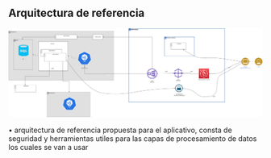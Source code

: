 ## Arquitectura de referencia
![](https://github.com/anyilondo/businees/blob/c659305e3d1c360648bcbadac536c1b9bfc88d7b/imagenes/alternativa%20de%20solucion/Arquitecturadereferencia.png)

•	arquitectura de referencia propuesta para el aplicativo, consta de seguridad y herramientas utiles para las capas de procesamiento de datos los cuales se van a usar 
